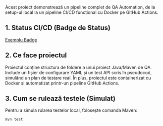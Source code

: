 

Acest proiect demonstrează un pipeline complet de QA Automation, de la setup-ul local la un pipeline CI/CD funcțional cu Docker pe GitHub Actions.

## 1. Status CI/CD (Badge de Status)
[Exemplu Badge](https://github.com/Eusebiiu/qa-final-project-java/actions/workflows/ci.yml/badge.svg)

## 2. Ce face proiectul
Proiectul conține structura de foldere a unui proiect Java/Maven de QA. Include un fișier de configurare YAML și un test API scris în pseudocod, simulând un plan de testare real. În plus, proiectul este containerizat cu Docker și automatizat printr-un pipeline GitHub Actions.

## 3. Cum se rulează testele (Simulat)
Pentru a simula rularea testelor local, folosește comanda Maven:
```bash
mvn test